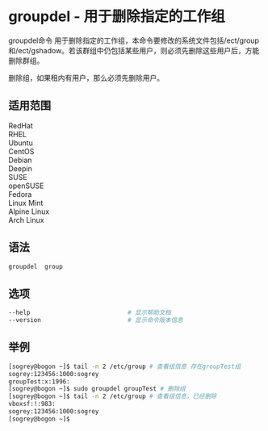 # groupdel - 用于删除指定的工作组

groupdel命令 用于删除指定的工作组，本命令要修改的系统文件包括/ect/group和/ect/gshadow。若该群组中仍包括某些用户，则必须先删除这些用户后，方能删除群组。

删除组，如果租内有用户，那么必须先删除用户。

## 适用范围

<!-- <div class="svg linux">Linux</div> -->
<div class="svg redhat">RedHat</div>
<div class="svg rhel">RHEL</div>
<div class="svg ubuntu">Ubuntu</div>
<div class="svg centos">CentOS</div>
<div class="svg debian">Debian</div>
<div class="svg deepin">Deepin</div>
<div class="svg suse">SUSE</div>
<div class="svg opensuse">openSUSE</div>
<div class="svg fedora">Fedora</div>
<div class="svg linuxmint">Linux Mint</div>
<!-- <div class="svg mxlinux">MX Linux</div> -->
<div class="svg alpinelinux">Alpine Linux</div>
<div class="svg archlinux">Arch Linux</div>

## 语法

``` bash
groupdel  group
```

## 选项

``` bash
--help                           # 显示帮助文档
--version                        # 显示命令版本信息
```
## 举例

``` bash
[sogrey@bogon ~]$ tail -n 2 /etc/group # 查看组信息 存在groupTest组
sogrey:123456:1000:sogrey
groupTest:x:1996:
[sogrey@bogon ~]$ sudo groupdel groupTest # 删除组
[sogrey@bogon ~]$ tail -n 2 /etc/group # 查看组信息，已经删除
vboxsf:!:983:
sogrey:123456:1000:sogrey
[sogrey@bogon ~]$ 
```
